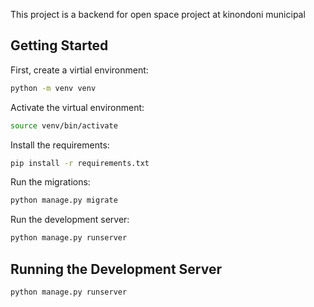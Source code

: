 This project is a backend for open space project at kinondoni municipal
## Getting Started
First, create a virtial environment:
```bash
python -m venv venv
```
Activate the virtual environment:
```bash
source venv/bin/activate
```
Install the requirements:
```bash
pip install -r requirements.txt
```
Run the migrations:
```bash
python manage.py migrate
```
Run the development server:
```bash
python manage.py runserver
```
## Running the Development Server
```bash
python manage.py runserver
```
